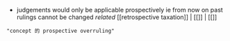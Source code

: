 - judgements would only be applicable prospectively ie from now on past rulings cannot be changed _related_ [[retrospective taxation]] | [[]] | [[]] 

```query 2021-10-22 01:53
"concept 的 prospective overruling"
```